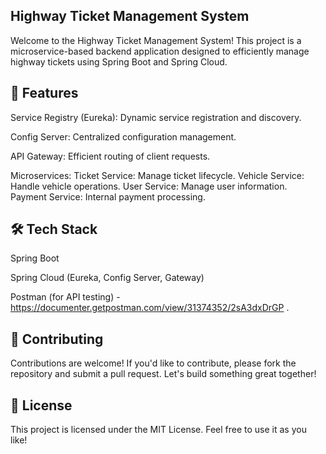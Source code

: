 ## Highway Ticket Management System
Welcome to the Highway Ticket Management System! This project is a microservice-based backend application designed to efficiently manage highway tickets using Spring Boot and Spring Cloud.

## 🚀 Features

Service Registry (Eureka): Dynamic service registration and discovery.

Config Server: Centralized configuration management.

API Gateway: Efficient routing of client requests.

Microservices:
Ticket Service: Manage ticket lifecycle.
Vehicle Service: Handle vehicle operations.
User Service: Manage user information.
Payment Service: Internal payment processing.


## 🛠 Tech Stack
Spring Boot

Spring Cloud (Eureka, Config Server, Gateway)

Postman (for API testing) - https://documenter.getpostman.com/view/31374352/2sA3dxDrGP .

## 🤝 Contributing
Contributions are welcome! If you'd like to contribute, please fork the repository and submit a pull request. Let's build something great together!

## 📄 License
This project is licensed under the MIT License. Feel free to use it as you like!
